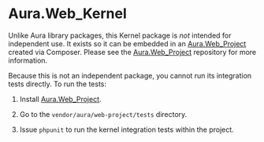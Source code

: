# Aura.Web_Kernel

Unlike Aura library packages, this Kernel package is *not* intended for
independent use. It exists so it can be embedded in an [Aura.Web_Project][]
created via Composer.  Please see the [Aura.Web_Project][] repository for
more information.

Because this is not an independent package, you cannot run its integration
tests directly. To run the tests:

1. Install [Aura.Web_Project][].

2. Go to the `vendor/aura/web-project/tests` directory.

3. Issue `phpunit` to run the kernel integration tests within the project.

[Aura.Web_Project]: https://github.com/auraphp/Aura.Web_Project
